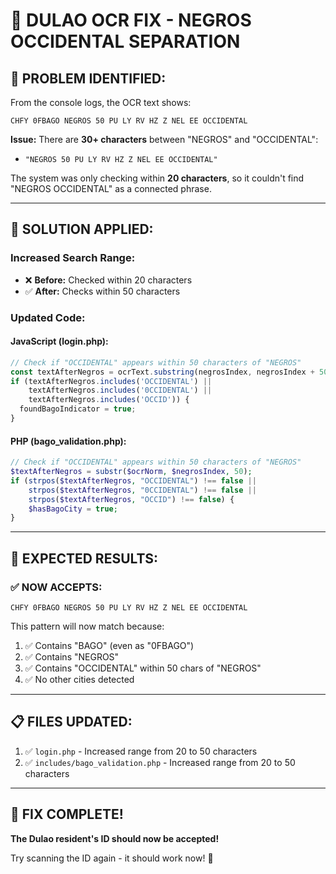# 🔧 DULAO OCR FIX - NEGROS OCCIDENTAL SEPARATION

## 🎯 **PROBLEM IDENTIFIED:**

From the console logs, the OCR text shows:
```
CHFY 0FBAGO NEGROS 50 PU LY RV HZ Z NEL EE OCCIDENTAL
```

**Issue:** There are **30+ characters** between "NEGROS" and "OCCIDENTAL":
- `"NEGROS 50 PU LY RV HZ Z NEL EE OCCIDENTAL"`

The system was only checking within **20 characters**, so it couldn't find "NEGROS OCCIDENTAL" as a connected phrase.

---

## 🚀 **SOLUTION APPLIED:**

### **Increased Search Range:**
- ❌ **Before:** Checked within 20 characters
- ✅ **After:** Checks within 50 characters

### **Updated Code:**

#### **JavaScript (login.php):**
```javascript
// Check if "OCCIDENTAL" appears within 50 characters of "NEGROS"
const textAfterNegros = ocrText.substring(negrosIndex, negrosIndex + 50).toUpperCase();
if (textAfterNegros.includes('OCCIDENTAL') || 
    textAfterNegros.includes('0CCIDENTAL') || 
    textAfterNegros.includes('OCCID')) {
  foundBagoIndicator = true;
}
```

#### **PHP (bago_validation.php):**
```php
// Check if "OCCIDENTAL" appears within 50 characters of "NEGROS"
$textAfterNegros = substr($ocrNorm, $negrosIndex, 50);
if (strpos($textAfterNegros, "OCCIDENTAL") !== false || 
    strpos($textAfterNegros, "0CCIDENTAL") !== false || 
    strpos($textAfterNegros, "OCCID") !== false) {
    $hasBagoCity = true;
}
```

---

## 🧪 **EXPECTED RESULTS:**

### **✅ NOW ACCEPTS:**
```
CHFY 0FBAGO NEGROS 50 PU LY RV HZ Z NEL EE OCCIDENTAL
```

This pattern will now match because:
1. ✅ Contains "BAGO" (even as "0FBAGO")
2. ✅ Contains "NEGROS"
3. ✅ Contains "OCCIDENTAL" within 50 chars of "NEGROS"
4. ✅ No other cities detected

---

## 📋 **FILES UPDATED:**
1. ✅ `login.php` - Increased range from 20 to 50 characters
2. ✅ `includes/bago_validation.php` - Increased range from 20 to 50 characters

---

## 🎉 **FIX COMPLETE!**

**The Dulao resident's ID should now be accepted!** 

Try scanning the ID again - it should work now! 🚀
